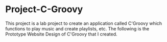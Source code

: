 # Project-C-Groovy
This project is a lab project to create an application called C'Groovy which functions to play music and create playlists, etc. The following is the Prototype Website Design of C'Groovy that I created.
